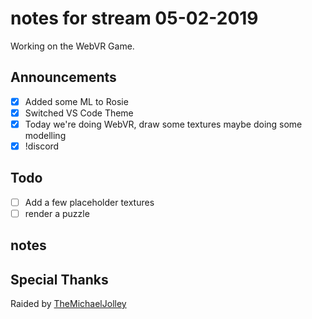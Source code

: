 # notes for stream 05-02-2019

Working on the WebVR Game.

## Announcements

- [X] Added some ML to Rosie
- [X] Switched VS Code Theme
- [X] Today we're doing WebVR, draw some textures maybe doing some modelling
- [X] !discord

## Todo

- [ ] Add a few placeholder textures
- [ ] render a puzzle

## notes

## Special Thanks

Raided by [TheMichaelJolley](https://twitch.tv/TheMichaelJolley)
